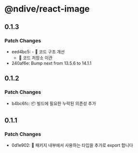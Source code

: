 # @ndive/react-image

## 0.1.3

### Patch Changes

-   eed4bc5: - 🔧 코드 구조 개선
    -   🚚 코드 저장소 이관
-   240af6e: Bump next from 13.5.6 to 14.1.1

## 0.1.2

### Patch Changes

-   b4bc6fc: :package: 빌드에 필요한 누락된 의존성 추가

## 0.1.1

### Patch Changes

-   0d1e902: 📝 패키지 내부에서 사용하는 타입을 추가로 export 합니다

